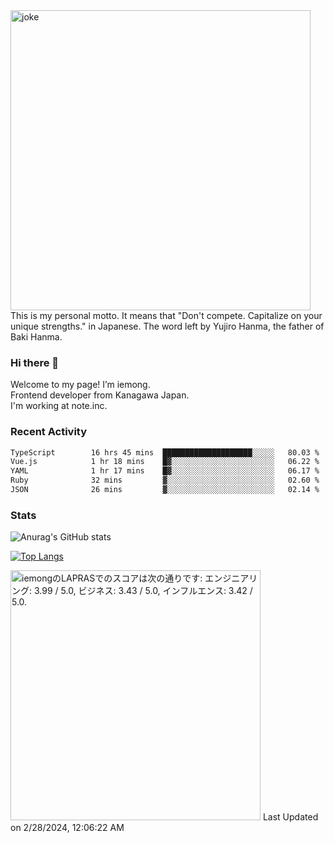 <img width="480" src="https://text-pict.vercel.app/%E7%AB%B6%E3%81%86%E3%81%AA%E6%8C%81%E3%81%A1%E5%91%B3%E3%82%92%E6%B4%BB%E3%81%8B%E3%81%9B" alt="joke" />
This is my personal motto. It means that "Don't compete. Capitalize on your unique strengths." in Japanese. The word left by Yujiro Hanma, the father of Baki Hanma.


### Hi there 🍵
Welcome to my page! I’m iemong.   
Frontend developer from Kanagawa Japan.   
I'm working at note.inc.

### Recent Activity
<!--START_SECTION:waka-->

```txt
TypeScript        16 hrs 45 mins  ████████████████████░░░░░   80.03 %
Vue.js            1 hr 18 mins    █▓░░░░░░░░░░░░░░░░░░░░░░░   06.22 %
YAML              1 hr 17 mins    █▓░░░░░░░░░░░░░░░░░░░░░░░   06.17 %
Ruby              32 mins         ▓░░░░░░░░░░░░░░░░░░░░░░░░   02.60 %
JSON              26 mins         ▓░░░░░░░░░░░░░░░░░░░░░░░░   02.14 %
```

<!--END_SECTION:waka-->

### Stats

![Anurag's GitHub stats](https://github-readme-stats-taupe-psi.vercel.app/api?username=iemong&count_private=true&show_icons=true&theme=dracula)


[![Top Langs](https://github-readme-stats-taupe-psi.vercel.app/api/top-langs/?username=iemong&layout=compact&theme=dracula)](https://github.com/anuraghazra/github-readme-stats)


<!--START_SECTION:lapras-card-->
<p ><a href="https://lapras.com/public/iemong" target="_blank" rel="noopener noreferrer"><img alt="iemongのLAPRASでのスコアは次の通りです: エンジニアリング: 3.99 / 5.0, ビジネス: 3.43 / 5.0, インフルエンス: 3.42 / 5.0." src="https://lapras-card-generator.vercel.app/api/svg?e=3.99&b=3.43&i=3.42&b1=%23020E27&b2=%230E5593&i1=%23030E21&i2=%231688BF&l=ja" width="400" ></a>  
Last Updated on 2/28/2024, 12:06:22 AM</p>
<!--END_SECTION:lapras-card-->
